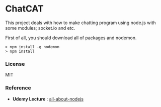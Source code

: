 # ChatCAT

This project deals with how to make chatting program using node.js with some modules; socket.io and etc.

First of all, you should download all of packages and nodemon.

```console
> npm install -g nodemon
> npm install
```

### License

MIT

### Reference

- **Udemy Lecture** : [all-about-nodejs](https://www.udemy.com/all-about-nodejs/)
